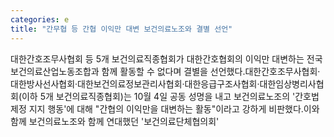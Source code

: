 ```yaml
---
categories: e
title: "간무협 등 간협 이익만 대변 보건의료노조와 결별 선언"
---
```

대한간호조무사협회 등 5개 보건의료직종협회가 대한간호협회의 이익만 대변하는 전국보건의료산업노동조합과 함께 활동할 수 없다며 결별을 선언했다.대한간호조무사협회&middot;대한방사선사협회&middot;대한보건의료정보관리사협회&middot;대한응급구조사협회&middot;대한임상병리사협회(이하 5개 보건의료직종협회)는 10월 4일 공동 성명을 내고 보건의료노조의 &#39;간호법 제정 지지 행동&#39;에 대해 "간협의 이익만을 대변하는 활동"이라고 강하게 비판했다.이와 함께 보건의료노조와 함께 연대했던 &#39;보건의료단체협의회&#39;